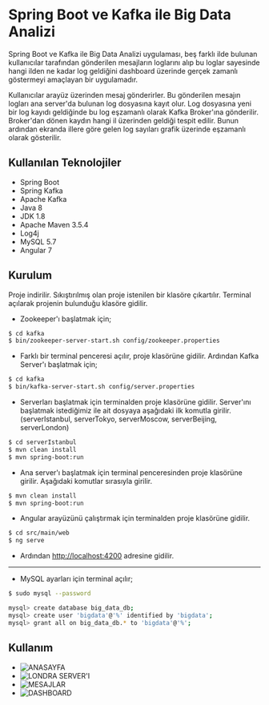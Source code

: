 # Spring Boot ve Kafka ile Big Data Analizi

Spring Boot ve Kafka ile Big Data Analizi uygulaması, beş farklı ilde bulunan kullanıcılar tarafından gönderilen mesajların loglarını alıp bu loglar sayesinde hangi ilden ne kadar log geldiğini dashboard üzerinde gerçek zamanlı göstermeyi amaçlayan bir uygulamadır.

Kullanıcılar arayüz üzerinden mesaj gönderirler. Bu gönderilen mesajın logları ana server'da bulunan log dosyasına kayıt olur. Log dosyasına yeni bir log kayıdı geldiğinde bu log eşzamanlı olarak Kafka Broker'ına gönderilir. Broker'dan dönen kaydın hangi il üzerinden geldiği tespit edilir. Bunun ardından ekranda illere göre gelen log sayıları grafik üzerinde eşzamanlı olarak gösterilir.

## Kullanılan Teknolojiler

* Spring Boot
* Spring Kafka
* Apache Kafka
* Java 8
* JDK 1.8
* Apache Maven 3.5.4
* Log4j
* MySQL 5.7
* Angular 7

## Kurulum

Proje indirilir. Sıkıştırılmış olan proje istenilen bir klasöre çıkartılır. Terminal açılarak projenin bulunduğu klasöre gidilir.

* Zookeeper'ı başlatmak için;
```bash
$ cd kafka
$ bin/zookeeper-server-start.sh config/zookeeper.properties
```

* Farklı bir terminal penceresi açılır, proje klasörüne gidilir. Ardından Kafka Server'ı başlatmak için;
```bash
$ cd kafka
$ bin/kafka-server-start.sh config/server.properties
```
* Serverları başlatmak için terminalden proje klasörüne gidilir. Server'ını başlatmak istediğimiz ile ait dosyaya aşağıdaki ilk komutla girilir. (serverIstanbul, serverTokyo, serverMoscow, serverBeijing, serverLondon)
```bash
$ cd serverIstanbul
$ mvn clean install
$ mvn spring-boot:run
```
* Ana server'ı başlatmak için terminal penceresinden proje klasörüne girilir. Aşağıdaki komutlar sırasıyla girilir.
```bash
$ mvn clean install
$ mvn spring-boot:run
```
* Angular arayüzünü çalıştırmak için terminalden proje klasörüne gidilir.
```bash
$ cd src/main/web
$ ng serve
```
* Ardından [http://localhost:4200](http://localhost:4200) adresine gidilir.
***
* MySQL ayarları için terminal açılır;
```bash
$ sudo mysql --password

mysql> create database big_data_db; 
mysql> create user 'bigdata'@'%' identified by 'bigdata'; 
mysql> grant all on big_data_db.* to 'bigdata'@'%'; 

```

## Kullanım
* ![ANASAYFA](http://url/to/img.png)
* ![LONDRA SERVER'I](http://url/to/img.png)
* ![MESAJLAR](http://url/to/img.png)
* ![DASHBOARD](http://url/to/img.png)